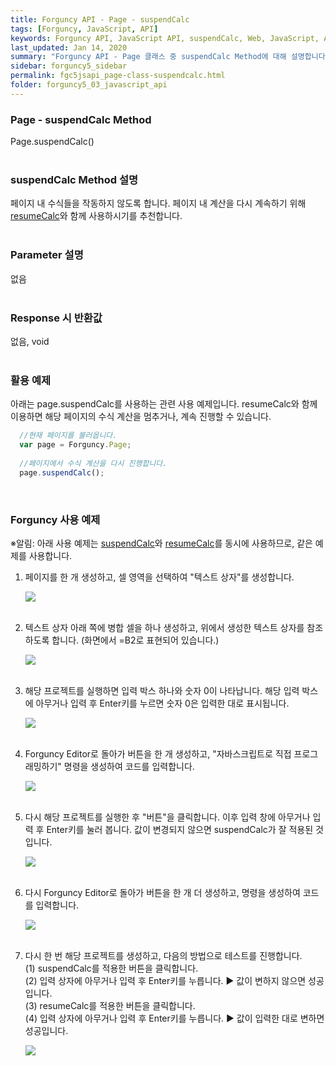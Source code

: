 ```yaml
---
title: Forguncy API - Page - suspendCalc
tags: [Forguncy, JavaScript, API]
keywords: Forguncy API, JavaScript API, suspendCalc, Web, JavaScript, API
last_updated: Jan 14, 2020
summary: "Forguncy API - Page 클래스 중 suspendCalc Method에 대해 설명합니다."
sidebar: forguncy5_sidebar
permalink: fgc5jsapi_page-class-suspendcalc.html
folder: forguncy5_03_javascript_api
---
```


### Page - suspendCalc Method
Page.suspendCalc()
<br /><br />

### suspendCalc Method 설명
페이지 내 수식들을 작동하지 않도록 합니다. 페이지 내 계산을 다시 계속하기 위해 [resumeCalc](fgc5jsapi_page-class-resumecalc.html)와 함께 사용하시기를 추천합니다.
<br /><br />

### Parameter 설명
없음
<br /><br />

### Response 시 반환값
없음, void
<br /><br />

### 활용 예제
아래는 page.suspendCalc를 사용하는 관련 사용 예제입니다. resumeCalc와 함께 이용하면 해당 페이지의 수식 계산을 멈추거나, 계속 진행할 수 있습니다.
<br />

~~~javascript
  //현재 페이지를 불러옵니다.
  var page = Forguncy.Page;
  
  //페이지에서 수식 계산을 다시 진행합니다.
  page.suspendCalc();
~~~

<br />

### Forguncy 사용 예제

※알림: 아래 사용 예제는 [suspendCalc](fgc5jsapi_page-class-suspendcalc.html)와 [resumeCalc](fgc5jsapi_page-class-resumecalc.html)를 동시에 사용하므로, 같은 예제를 사용합니다.

1. 페이지를 한 개 생성하고, 셀 영역을 선택하여 "텍스트 상자"를 생성합니다.

    ![]({{site.url}}/images/forguncy5/ex-ss_page-resumecalc01.png)
    <br /><br />

2. 텍스트 상자 아래 쪽에 병합 셀을 하나 생성하고, 위에서 생성한 텍스트 상자를 참조하도록 합니다. (화면에서 =B2로 표현되어 있습니다.)

    ![]({{site.url}}/images/forguncy5/ex-ss_page-resumecalc02.png)
    <br /><br />

3. 해당 프로젝트를 실행하면 입력 박스 하나와 숫자 0이 나타납니다. 해당 입력 박스에 아무거나 입력 후 Enter키를 누르면 숫자 0은 입력한 대로 표시됩니다.

    ![]({{site.url}}/images/forguncy5/ex-ss_page-resumecalc03.png)
    <br /><br />

4. Forguncy Editor로 돌아가 버튼을 한 개 생성하고, "자바스크립트로 직접 프로그래밍하기" 명령을 생성하여 코드를 입력합니다.

    ![]({{site.url}}/images/forguncy5/ex-ss_page-resumecalc04.png)
    <br /><br />

5. 다시 해당 프로젝트를 실행한 후 "버튼"을 클릭합니다. 이후 입력 창에 아무거나 입력 후 Enter키를 눌러 봅니다. 값이 변경되지 않으면 suspendCalc가 잘 적용된 것입니다.

    ![]({{site.url}}/images/forguncy5/ex-ss_page-resumecalc05.png)
    <br /><br />

6. 다시 Forguncy Editor로 돌아가 버튼을 한 개 더 생성하고, 명령을 생성하여 코드를 입력합니다.

    ![]({{site.url}}/images/forguncy5/ex-ss_page-resumecalc06.png)
    <br /><br />

7. 다시 한 번 해당 프로젝트를 생성하고, 다음의 방법으로 테스트를 진행합니다.<br />
    (1) suspendCalc를 적용한 버튼을 클릭합니다.<br />
    (2) 입력 상자에 아무거나 입력 후 Enter키를 누릅니다. ▶ 값이 변하지 않으면 성공입니다.<br />
    (3) resumeCalc를 적용한 버튼을 클릭합니다.<br />
    (4) 입력 상자에 아무거나 입력 후 Enter키를 누릅니다. ▶ 값이 입력한 대로 변하면 성공입니다.

    ![]({{site.url}}/images/forguncy5/ex-ss_page-resumecalc07.gif)
    <br /><br />

<br /><br />